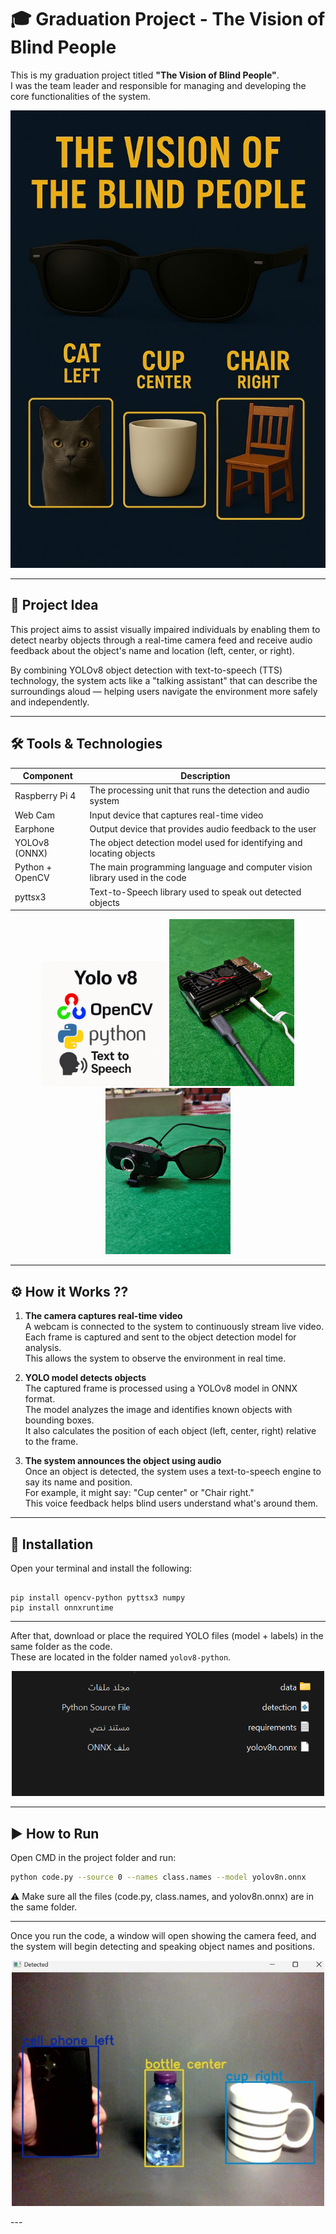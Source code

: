 # 🎓 Graduation Project - The Vision of Blind People

This is my graduation project titled **"The Vision of Blind People"**.  
I was the team leader and responsible for managing and developing the core functionalities of the system.

<p align="center">
  <img src="pic3.jpg" width="600"/>
</p>

---

## 📌 Project Idea

This project aims to assist visually impaired individuals by enabling them to detect nearby objects through a real-time camera feed and receive audio feedback about the object's name and location (left, center, or right).

By combining YOLOv8 object detection with text-to-speech (TTS) technology, the system acts like a "talking assistant" that can describe the surroundings aloud — helping users navigate the environment more safely and independently.


---

## 🛠️ Tools & Technologies

| Component        | Description                                                                 |
|------------------|-----------------------------------------------------------------------------|
| Raspberry Pi 4   | The processing unit that runs the detection and audio system                |
| Web Cam          | Input device that captures real-time video                                  |
| Earphone         | Output device that provides audio feedback to the user                      |
| YOLOv8 (ONNX)    | The object detection model used for identifying and locating objects        |
| Python + OpenCV  | The main programming language and computer vision library used in the code |
| pyttsx3          | Text-to-Speech library used to speak out detected objects                   |

<p align="center">
  <img src="pic5.png" width="200"/>
  <img src="pic7.jpeg" width="200"/>
  <img src="pic8.jpeg" width="200"/>
</p>

---

## ⚙️ How it Works ??

1. **The camera captures real-time video**  
   A webcam is connected to the system to continuously stream live video.  
   Each frame is captured and sent to the object detection model for analysis.  
   This allows the system to observe the environment in real time.

2. **YOLO model detects objects**  
   The captured frame is processed using a YOLOv8 model in ONNX format.  
   The model analyzes the image and identifies known objects with bounding boxes.  
   It also calculates the position of each object (left, center, right) relative to the frame.

3. **The system announces the object using audio**  
   Once an object is detected, the system uses a text-to-speech engine to say its name and position.  
   For example, it might say: "Cup center" or "Chair right."  
   This voice feedback helps blind users understand what's around them.

---

## 🧩 Installation

Open your terminal and install the following:

```

pip install opencv-python pyttsx3 numpy
pip install onnxruntime
```
---

After that, download or place the required YOLO files (model + labels) in the same folder as the code.  
These are located in the folder named `yolov8-python`.

<p align="center">
  <img src="pic4.png" width="500"/>
</p>

---

## ▶️ How to Run

Open CMD in the project folder and run:

```bash
python code.py --source 0 --names class.names --model yolov8n.onnx
```

⚠️ Make sure all the files (code.py, class.names, and yolov8n.onnx) are in the same folder.


---
Once you run the code, a window will open showing the camera feed, and the system will begin detecting and speaking object names and positions.

<p align="center"> <img src="pic6.jpg" width="500"/> </p>
---
